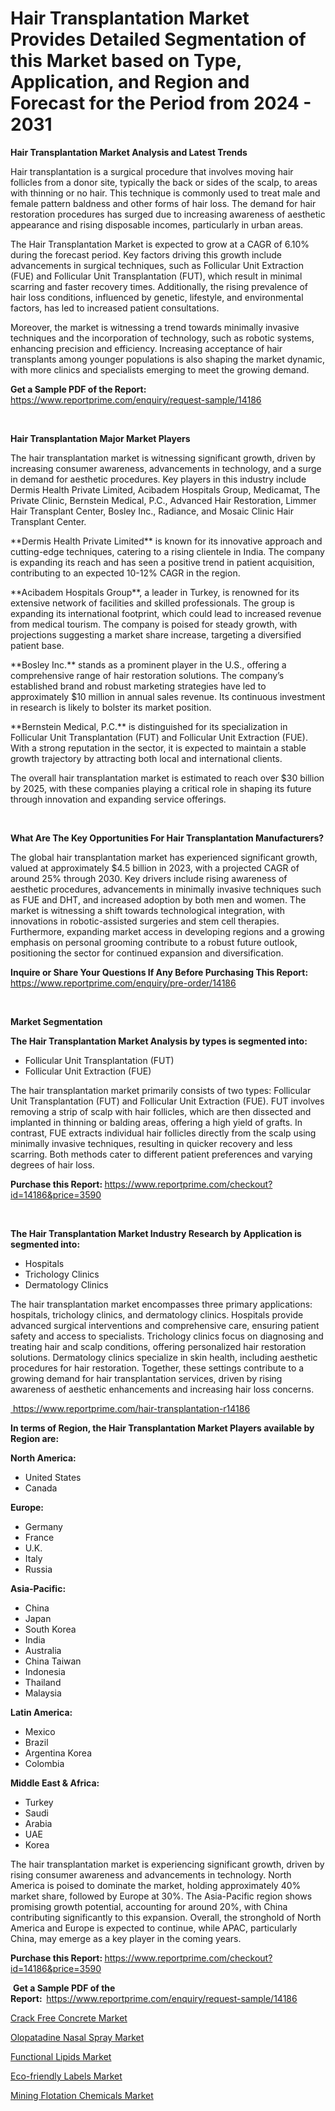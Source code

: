 <p><h1>Hair Transplantation Market Provides Detailed Segmentation of this Market based on Type, Application, and Region and Forecast for the Period from 2024 - 2031</h1></p><p><strong>Hair Transplantation Market Analysis and Latest Trends</strong></p>
<p><p>Hair transplantation is a surgical procedure that involves moving hair follicles from a donor site, typically the back or sides of the scalp, to areas with thinning or no hair. This technique is commonly used to treat male and female pattern baldness and other forms of hair loss. The demand for hair restoration procedures has surged due to increasing awareness of aesthetic appearance and rising disposable incomes, particularly in urban areas.</p><p>The Hair Transplantation Market is expected to grow at a CAGR of 6.10% during the forecast period. Key factors driving this growth include advancements in surgical techniques, such as Follicular Unit Extraction (FUE) and Follicular Unit Transplantation (FUT), which result in minimal scarring and faster recovery times. Additionally, the rising prevalence of hair loss conditions, influenced by genetic, lifestyle, and environmental factors, has led to increased patient consultations.</p><p>Moreover, the market is witnessing a trend towards minimally invasive techniques and the incorporation of technology, such as robotic systems, enhancing precision and efficiency. Increasing acceptance of hair transplants among younger populations is also shaping the market dynamic, with more clinics and specialists emerging to meet the growing demand.</p></p>
<p><strong>Get a Sample PDF of the Report:&nbsp;</strong> <a href="https://www.reportprime.com/enquiry/request-sample/14186">https://www.reportprime.com/enquiry/request-sample/14186</a></p>
<p>&nbsp;</p>
<p><strong>Hair Transplantation Major Market Players</strong></p>
<p><p>The hair transplantation market is witnessing significant growth, driven by increasing consumer awareness, advancements in technology, and a surge in demand for aesthetic procedures. Key players in this industry include Dermis Health Private Limited, Acibadem Hospitals Group, Medicamat, The Private Clinic, Bernstein Medical, P.C., Advanced Hair Restoration, Limmer Hair Transplant Center, Bosley Inc., Radiance, and Mosaic Clinic Hair Transplant Center.</p><p>**Dermis Health Private Limited** is known for its innovative approach and cutting-edge techniques, catering to a rising clientele in India. The company is expanding its reach and has seen a positive trend in patient acquisition, contributing to an expected 10-12% CAGR in the region.</p><p>**Acibadem Hospitals Group**, a leader in Turkey, is renowned for its extensive network of facilities and skilled professionals. The group is expanding its international footprint, which could lead to increased revenue from medical tourism. The company is poised for steady growth, with projections suggesting a market share increase, targeting a diversified patient base.</p><p>**Bosley Inc.** stands as a prominent player in the U.S., offering a comprehensive range of hair restoration solutions. The company’s established brand and robust marketing strategies have led to approximately $10 million in annual sales revenue. Its continuous investment in research is likely to bolster its market position.</p><p>**Bernstein Medical, P.C.** is distinguished for its specialization in Follicular Unit Transplantation (FUT) and Follicular Unit Extraction (FUE). With a strong reputation in the sector, it is expected to maintain a stable growth trajectory by attracting both local and international clients.</p><p>The overall hair transplantation market is estimated to reach over $30 billion by 2025, with these companies playing a critical role in shaping its future through innovation and expanding service offerings.</p></p>
<p>&nbsp;</p>
<p><strong>What Are The Key Opportunities For Hair Transplantation Manufacturers?</strong></p>
<p><p>The global hair transplantation market has experienced significant growth, valued at approximately $4.5 billion in 2023, with a projected CAGR of around 25% through 2030. Key drivers include rising awareness of aesthetic procedures, advancements in minimally invasive techniques such as FUE and DHT, and increased adoption by both men and women. The market is witnessing a shift towards technological integration, with innovations in robotic-assisted surgeries and stem cell therapies. Furthermore, expanding market access in developing regions and a growing emphasis on personal grooming contribute to a robust future outlook, positioning the sector for continued expansion and diversification.</p></p>
<p><strong>Inquire or Share Your Questions If Any Before Purchasing This Report:</strong> <a href="https://www.reportprime.com/enquiry/pre-order/14186">https://www.reportprime.com/enquiry/pre-order/14186</a></p>
<p>&nbsp;</p>
<p><strong>Market Segmentation</strong></p>
<p><strong>The Hair Transplantation Market Analysis by types is segmented into:</strong></p>
<p><ul><li>Follicular Unit Transplantation (FUT)</li><li>Follicular Unit Extraction (FUE)</li></ul></p>
<p><p>The hair transplantation market primarily consists of two types: Follicular Unit Transplantation (FUT) and Follicular Unit Extraction (FUE). FUT involves removing a strip of scalp with hair follicles, which are then dissected and implanted in thinning or balding areas, offering a high yield of grafts. In contrast, FUE extracts individual hair follicles directly from the scalp using minimally invasive techniques, resulting in quicker recovery and less scarring. Both methods cater to different patient preferences and varying degrees of hair loss.</p></p>
<p><strong>Purchase this Report:&nbsp;</strong><a href="https://www.reportprime.com/checkout?id=14186&price=3590">https://www.reportprime.com/checkout?id=14186&price=3590</a></p>
<p>&nbsp;</p>
<p><strong>The Hair Transplantation Market Industry Research by Application is segmented into:</strong></p>
<p><ul><li>Hospitals</li><li>Trichology Clinics</li><li>Dermatology Clinics</li></ul></p>
<p><p>The hair transplantation market encompasses three primary applications: hospitals, trichology clinics, and dermatology clinics. Hospitals provide advanced surgical interventions and comprehensive care, ensuring patient safety and access to specialists. Trichology clinics focus on diagnosing and treating hair and scalp conditions, offering personalized hair restoration solutions. Dermatology clinics specialize in skin health, including aesthetic procedures for hair restoration. Together, these settings contribute to a growing demand for hair transplantation services, driven by rising awareness of aesthetic enhancements and increasing hair loss concerns.</p></p>
<p><a href="https://www.reportprime.com/hair-transplantation-r14186">&nbsp;https://www.reportprime.com/hair-transplantation-r14186</a></p>
<p><strong>In terms of Region, the Hair Transplantation Market Players available by Region are:</strong></p>
<p>
    <p> <strong> North America: </strong>
        <ul>
            <li>United States</li>
            <li>Canada</li>
        </ul>
        </p> 
    <p> <strong> Europe: </strong>
        <ul>
            <li>Germany</li>
            <li>France</li>
            <li>U.K.</li>
            <li>Italy</li>
            <li>Russia</li>
        </ul>
        </p> 
    <p> <strong> Asia-Pacific: </strong>
        <ul>
            <li>China</li>
            <li>Japan</li>
            <li>South Korea</li>
            <li>India</li>
            <li>Australia</li>
            <li>China Taiwan</li>
            <li>Indonesia</li>
            <li>Thailand</li>
            <li>Malaysia</li>
        </ul>
        </p> 
    <p> <strong> Latin America: </strong>
        <ul>
            <li>Mexico</li>
            <li>Brazil</li>
            <li>Argentina Korea</li>
            <li>Colombia</li>
        </ul>
        </p> 
    <p> <strong> Middle East & Africa: </strong>
        <ul>
            <li>Turkey</li>
            <li>Saudi</li>
            <li>Arabia</li>
            <li>UAE</li>
            <li>Korea</li>
        </ul>
    </p>
    </p>
<p><p>The hair transplantation market is experiencing significant growth, driven by rising consumer awareness and advancements in technology. North America is poised to dominate the market, holding approximately 40% market share, followed by Europe at 30%. The Asia-Pacific region shows promising growth potential, accounting for around 20%, with China contributing significantly to this expansion. Overall, the stronghold of North America and Europe is expected to continue, while APAC, particularly China, may emerge as a key player in the coming years.</p></p>
<p><strong>Purchase this Report: </strong><a href="https://www.reportprime.com/checkout?id=14186&price=3590">https://www.reportprime.com/checkout?id=14186&price=3590</a></p>
<p>&nbsp;<strong>Get a Sample PDF of the Report:&nbsp;&nbsp;</strong><a href="https://www.reportprime.com/enquiry/request-sample/14186">https://www.reportprime.com/enquiry/request-sample/14186</a></p>
<p><strong></strong></p>
<p><p><a href="https://issuu.com/reportprime-2/docs/crack-free-concrete-market-size-203_b34146eb9140ad">Crack Free Concrete Market</a></p><p><a href="https://github.com/Krish2023na/Market-Research-Report-List-6/blob/main/olopatadine-nasal-spray-market.md">Olopatadine Nasal Spray Market</a></p><p><a href="https://www.linkedin.com/pulse/role-functional-lipids-market-applications-pharmaceuticalsfood-ruzse?trackingId=2k%2FM7nIbR%2BOGZWTJA3s%2Bzw%3D%3D">Functional Lipids Market</a></p><p><a href="https://medium.com/@kareeout89567/the-eco-friendly-labels-market-prioritizes-cost-control-and-efficiency-enhancement-b24a14ec4fb4">Eco-friendly Labels Market</a></p><p><a href="https://www.linkedin.com/pulse/booming-mining-flotation-chemicals-market-sector-analysis-c39ve?trackingId=o1Yb76xiTB6bSQpMbZMQ4Q%3D%3D">Mining Flotation Chemicals Market</a></p></p>